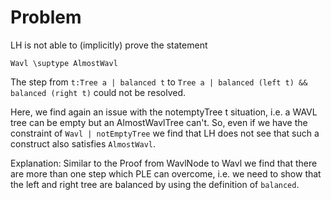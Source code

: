 # Problem

LH is not able to (implicitly) prove the statement 
```
Wavl \suptype AlmostWavl
```

The step from `t:Tree a | balanced t` to `Tree a | balanced (left t) && balanced (right t)` could not be resolved. 

Here, we find again an issue with the notemptyTree t situation, i.e. a WAVL tree can be empty but an AlmostWavlTree can't. So, even if we have the constraint of `Wavl | notEmptyTree` we find that LH does not see that such a construct also satisfies `AlmostWavl`.

Explanation: Similar to the Proof from WavlNode to Wavl we find that there are more than one step which PLE can overcome, i.e. we need to show that the left and right tree are balanced by using the definition of `balanced`.